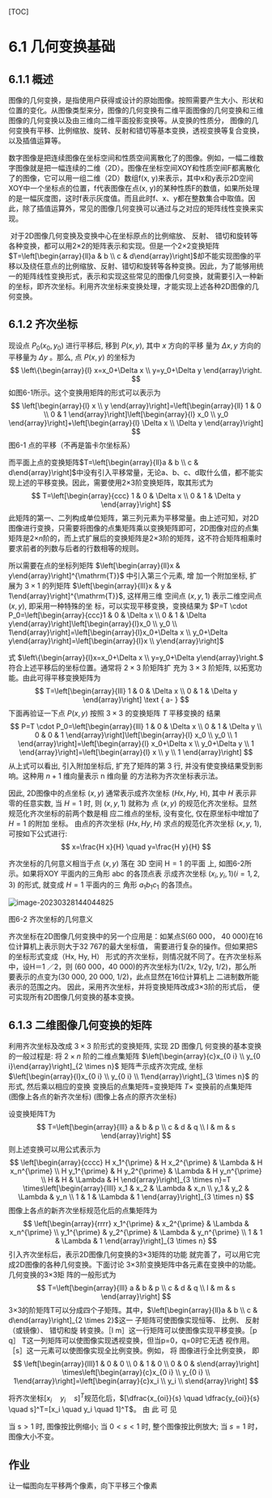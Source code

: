 [TOC]

# 6.1 几何变换基础 



## 6.1.1 概述

​       图像的几何变换，是指使用户获得或设计的原始图像。按照需要产生大小、形状和位置的变化。从图像类型来分，图像的几何变换有二维平面图像的几何变换和三维图像的几何变换以及由三维向二维平面投影变换等。从变换的性质分， 图像的几何变换有平移、比例缩放、旋转、反射和错切等基本变换，透视变换等复合变换，以及插值运算等。 

​        数字图像是把连续图像在坐标空间和性质空间离散化了的图像。例如，一幅二维数字图像就是把一幅连续的二维（2D）。图像在坐标空间XOY和性质空间F都离散化了的图像，它可以用一组二维（2D）数组f(x, y)来表示，其中x和y表示2D空间XOY中一个坐标点的位置，f代表图像在点(x, y)的某种性质F的数值，如果所处理的是一幅灰度图，这时f表示灰度值。而且此时f、x、y都在整数集合中取值。因此，除了插值运算外，常见的图像几何变换可以通过与之对应的矩阵线性变换来实现。 

​       对于2D图像几何变换及变换中心在坐标原点的比例缩放、 反射、 错切和旋转等各种变换，都可以用2×2的矩阵表示和实现。但是一个2×2变换矩阵$T=\left[\begin{array}{ll}a & b \\ c & d\end{array}\right]$却不能实现图像的平移以及绕任意点的比例缩放、反射、错切和旋转等各种变换。因此，为了能够用统一的矩阵线性变换形式，表示和实现这些常见的图像几何变换，就需要引入一种新的坐标，即齐次坐标。利用齐次坐标来变换处理，才能实现上述各种2D图像的几何变换。 

## 6.1.2 齐次坐标

现设点 $P_0\left(x_0, y_0\right)$ 进行平移后, 移到 $P(x, y)$, 其中 $x$ 方向的平移 量为 $\Delta x, y$ 方向的平移量为 $\Delta y$ 。那么, 点 $P(x, y)$ 的坐标为
$$
\left\{\begin{array}{l}
x=x_0+\Delta x \\
y=y_0+\Delta y
\end{array}\right.
$$
如图6-1所示。这个变换用矩阵的形式可以表示为
$$
\left[\begin{array}{l}
x \\
y
\end{array}\right]=\left[\begin{array}{ll}
1 & 0 \\
0 & 1
\end{array}\right]\left[\begin{array}{l}
x_0 \\
y_0
\end{array}\right]+\left[\begin{array}{l}
\Delta x \\
\Delta y
\end{array}\right]
$$
图6-1 点的平移（不再是笛卡尔坐标系）

而平面上点的变换矩阵$T=\left[\begin{array}{ll}a & b \\ c & d\end{array}\right]$中没有引入平移常量，无论a、b、c、d取什么值，都不能实现上述的平移变换。因此，需要使用2×3阶变换矩阵，取其形式为 
$$
T=\left[\begin{array}{ccc}
1 & 0 & \Delta x \\
0 & 1 & \Delta y
\end{array}\right]
$$
此矩阵的第一、二列构成单位矩阵，第三列元素为平移常量。由上述可知，对2D图像进行变换，只需要将图像的点集矩阵乘以变换矩阵即可，2D图像对应的点集矩阵是2×*n*阶的，而上式扩展后的变换矩阵是2×3阶的矩阵，这不符合矩阵相乘时要求前者的列数与后者的行数相等的规则。

所以需要在点的坐标列矩阵 $\left[\begin{array}{ll}x & y\end{array}\right]^{\mathrm{T}}$ 中引入第三个元素, 增 加一个附加坐标, 扩展为 $3 \times 1$ 的列矩阵 $\left[\begin{array}{lll}x & y & 1\end{array}\right]^{\mathrm{T}}$, 这样用三维 空间点 $(x, y, 1)$ 表示二维空间点 $(x, y)$, 即采用一种特殊的坐 标，可以实现平移变换，变换结果为
$P=T \cdot P_0=\left[\begin{array}{ccc}1 & 0 & \Delta x \\ 0 & 1 & \Delta y\end{array}\right]\left[\begin{array}{l}x_0 \\ y_0 \\ 1\end{array}\right]=\left[\begin{array}{l}x_0+\Delta x \\ y_0+\Delta y\end{array}\right]=\left[\begin{array}{l}x \\ y\end{array}\right]$ 

式 $\left\{\begin{array}{l}x=x_0+\Delta x \\ y=y_0+\Delta y\end{array}\right.$ 符合上述平移后的坐标位置。通常将 $2 \times 3$ 阶矩阵扩
充为 $3 \times 3$ 阶矩阵, 以拓宽功能。由此可得平移变换矩阵为
$$
T=\left[\begin{array}{lll}
1 & 0 & \Delta x \\
0 & 1 & \Delta y
\end{array}\right] \text { a- }
$$
下面再验证一下点 $P(x, y)$ 按照 $3 \times 3$ 的变换矩阵 $T$ 平移变换的 结果
$$
P=T \cdot P_0=\left[\begin{array}{lll}
1 & 0 & \Delta x \\
0 & 1 & \Delta y \\
0 & 0 & 1
\end{array}\right]\left[\begin{array}{l}
x_0 \\
y_0 \\
1
\end{array}\right]=\left[\begin{array}{l}
x_0+\Delta x \\
y_0+\Delta y \\
1
\end{array}\right]=\left[\begin{array}{l}
x \\
y \\
1
\end{array}\right]
$$
从上式可以看出, 引入附加坐标后, 扩充了矩阵的第 3 行, 并没有使变换结果受到影响。这种用 $n+1$ 维向量表示 $\mathrm{n}$ 维向量 的方法称为齐次坐标表示法。

因此, 2D图像中的点坐标 $(x, y)$ 通常表示成齐次坐标 $(H x, H y$, H), 其中 $H$ 表示非零的任意实数, 当 $H=1$ 时, 则 $(x, y, 1)$ 就称为 点 $(x, y)$ 的规范化齐次坐标。显然规范化齐次坐标的前两个数是相 应二维点的坐标, 没有变化, 仅在原坐标中增加了 $H=1$ 的附加 坐标。
由点的齐次坐标 $(H x, H y, H)$ 求点的规范化齐次坐标 $(x, y$,
1), 可按如下公式进行:
$$
x=\frac{H x}{H} \quad y=\frac{H y}{H}
$$

齐次坐标的几何意义相当于点 $(x, y)$ 落在 $3 \mathrm{D}$ 空间 $\mathrm{H}=1$ 的平面 上, 如图6-2所示。如果将XOY 平面内的三角形 $\mathrm{abc}$ 的各顶点表 示成齐次坐标 $\left(x_i, y_i, 1\right)(i=1,2,3)$ 的形式, 就变成 $H=1$ 平面内的三 角形 $a_1 b_1 c_1$ 的各顶点。

![image-20230328144044825](https://mypic-1312707183.cos.ap-nanjing.myqcloud.com/image-20230328144044825.png)

图6-2 齐次坐标的几何意义

齐次坐标在2D图像几何变换中的另一个应用是：如某点S(60 000， 40 000)在16位计算机上表示则大于32 767的最大坐标值， 需要进行复杂的操作。但如果把S的坐标形式变成（Hx, Hy, H） 形式的齐次坐标，则情况就不同了。在齐次坐标系中，设H＝1 ／2，则 (60 000，40 000)的齐次坐标为(1/2x, 1/2y, 1/2)，那么所 要表示的点变为(30 000, 20 000, 1/2)，此点显然在16位计算机上 二进制数所能表示的范围之内。 因此，采用齐次坐标，并将变换矩阵改成3×3阶的形式后， 便可实现所有2D图像几何变换的基本变换。

## 6.1.3 二维图像几何变换的矩阵



利用齐次坐标及改成 $3 \times 3$ 阶形式的变换矩阵, 实现 $2 \mathrm{D}$ 图像几
何变换的基本变换的一般过程是: 将 $2 \times n$ 阶的二维点集矩阵 $\left[\begin{array}{c}x_{0 i} \\ y_{0 i}\end{array}\right]_{2 \times n}$ 矩阵龶示成齐次完成, 坐标 $\left[\begin{array}{l}x_{0 i} \\ y_{0 i} \\ 1\end{array}\right]_{3 \times n}$ 的形式, 然后乘以相应的变换
变换后的点集矩阵=变换矩阵 $T \times$ 变换前的点集矩阵
(图像上各点的新齐次坐标)      (图像上各点的原齐次坐标)

设变换矩阵T为
$$
T=\left[\begin{array}{lll}
a & b & p \\
c & d & q \\
l & m & s
\end{array}\right]
$$
则上述变换可以用公式表示为
$$
\left[\begin{array}{cccc}
H x_1^{\prime} & H x_2^{\prime} & \Lambda & H x_n^{\prime} \\
H y_1^{\prime} & H y_2^{\prime} & \Lambda & H y_n^{\prime} \\
H & H & \Lambda & H
\end{array}\right]_{3 \times n}=T \times\left[\begin{array}{llll}
x_1 & x_2 & \Lambda & x_n \\
y_1 & y_2 & \Lambda & y_n \\
1 & 1 & \Lambda & 1
\end{array}\right]_{3 \times n}
$$
图像上各点的新齐次坐标规范化后的点集矩阵为
$$
\left[\begin{array}{rrrr}
x_1^{\prime} & x_2^{\prime} & \Lambda & x_n^{\prime} \\
y_1^{\prime} & y_2^{\prime} & \Lambda & y_n^{\prime} \\
1 & 1 & \Lambda & 1
\end{array}\right]_{3 \times n}
$$
引入齐次坐标后，表示2D图像几何变换的3×3矩阵的功能 就完善了，可以用它完成2D图像的各种几何变换。下面讨论 3×3阶变换矩阵中各元素在变换中的功能。几何变换的3×3矩 阵的一般形式为
$$
T=\left[\begin{array}{lll}
a & b & p \\
c & d & q \\
l & m & s
\end{array}\right]
$$
3×3的阶矩阵T可以分成四个子矩阵。其中，$\left[\begin{array}{ll}a & b \\ c & d\end{array}\right]_{2 \times 2}$这一 子矩阵可使图像实现恒等、 比例、 反射（或镜像）、 错切和旋 转变换。［l m］这一行矩阵可以使图像实现平移变换。［p q］ T这一列矩阵可以使图像实现透视变换，但当p=0，q=0时它无透 视作用。［s］这一元素可以使图像实现全比例变换。例如， 将 图像进行全比例变换， 即
$$
\left[\begin{array}{lll}1 & 0 & 0 \\ 0 & 1 & 0 \\ 0 & 0 & s\end{array}\right] \times\left[\begin{array}{c}x_{0 i} \\ y_{0 i} \\ 1\end{array}\right]=\left[\begin{array}{c}x_i \\ y_i \\ s\end{array}\right]
$$

将齐次坐标$[x_i \quad y_i \quad s]^T$规范化后，$[\dfrac{x_{oi}}{s} \quad \dfrac{y_{oi}}{s} \quad s]^T=[x_i \quad y_i \quad 1]^T$。 由 此 可 见 

当 $\mathrm{s}>1$ 时, 图像按比例缩小; 当 $0<s<1$ 时, 整个图像按比例放大; 当 $s=1$ 时，图像大小不变。



































## 作业

让一幅图向左平移两个像素，向下平移三个像素